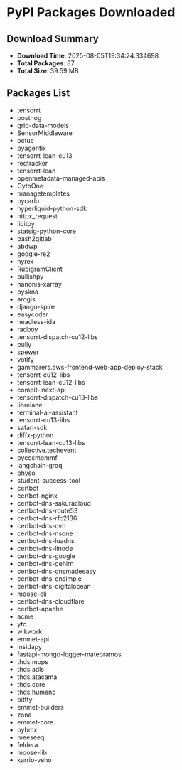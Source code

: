 # PyPI Packages Downloaded

## Download Summary
- **Download Time**: 2025-08-05T19:34:24.334698
- **Total Packages**: 87
- **Total Size**: 39.59 MB

## Packages List
- tensorrt
- posthog
- grid-data-models
- SensorMiddleware
- octue
- pyagentix
- tensorrt-lean-cu13
- reqtracker
- tensorrt-lean
- openmetadata-managed-apis
- CytoOne
- managetemplates
- pycarlo
- hyperliquid-python-sdk
- httpx_request
- licitpy
- statsig-python-core
- bash2gitlab
- abdwp
- google-re2
- hyrex
- RubigramClient
- bullishpy
- nanonis-xarray
- pyskna
- arcgis
- django-spire
- easycoder
- headless-ida
- radboy
- tensorrt-dispatch-cu12-libs
- pully
- spewer
- votify
- gammarers.aws-frontend-web-app-deploy-stack
- tensorrt-cu12-libs
- tensorrt-lean-cu12-libs
- compit-inext-api
- tensorrt-dispatch-cu13-libs
- librelane
- terminal-ai-assistant
- tensorrt-cu13-libs
- safari-sdk
- diffx-python
- tensorrt-lean-cu13-libs
- collective.techevent
- pycosmommf
- langchain-groq
- physo
- student-success-tool
- certbot
- certbot-nginx
- certbot-dns-sakuracloud
- certbot-dns-route53
- certbot-dns-rfc2136
- certbot-dns-ovh
- certbot-dns-nsone
- certbot-dns-luadns
- certbot-dns-linode
- certbot-dns-google
- certbot-dns-gehirn
- certbot-dns-dnsmadeeasy
- certbot-dns-dnsimple
- certbot-dns-digitalocean
- moose-cli
- certbot-dns-cloudflare
- certbot-apache
- acme
- ytc
- wikwork
- emmet-api
- insidapy
- fastapi-mongo-logger-mateoramos
- thds.mops
- thds.adls
- thds.atacama
- thds.core
- thds.humenc
- bittty
- emmet-builders
- zona
- emmet-core
- pybmx
- meeseeql
- feldera
- moose-lib
- karrio-veho
